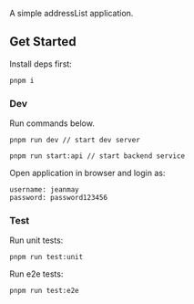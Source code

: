 A simple addressList application.

## Get Started

Install deps first:

```
pnpm i
```

### Dev

Run commands below. 

```
pnpm run dev // start dev server

pnpm run start:api // start backend service
```

Open application in browser and login as:

```
username: jeanmay
password: password123456
```


### Test

Run unit tests:

```
pnpm run test:unit
```

Run e2e tests:

```
pnpm run test:e2e
```